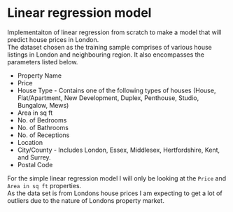 # Linear regression model

Implementaiton of linear regression from scratch to make a model that will predict house prices in London.  
The dataset chosen as the training sample comprises of various house listings in London and neighbouring region. It also encompasses the parameters listed below.

- Property Name
- Price
- House Type - Contains one of the following types of houses (House, Flat/Apartment, New Development, Duplex, Penthouse, Studio, Bungalow, Mews)
- Area in sq ft
- No. of Bedrooms
- No. of Bathrooms
- No. of Receptions
- Location
- City/County - Includes London, Essex, Middlesex, Hertfordshire, Kent, and Surrey.
- Postal Code

For the simple linear regression model I will only be looking at the `Price` and `Area in sq ft` properties.  
As the data set is from Londons house prices I am expecting to get a lot of outliers due to the nature of Londons property market.
